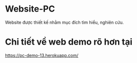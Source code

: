 # Website-PC
Website được thiết kế nhằm mục đích tìm hiểu, nghiên cứu. 
# Chi tiết về web demo rõ hơn tại
https://pc-demo-13.herokuapp.com/
